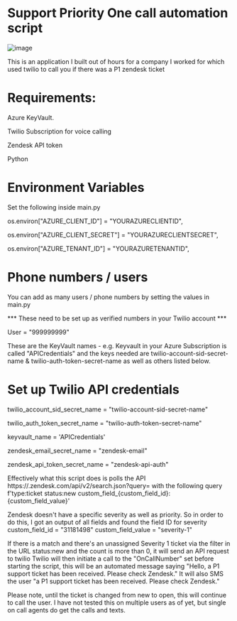 # Support Priority One call automation script

![image](https://github.com/DA-AshleyJ/PriorityOne/assets/114417853/952861e2-c6c2-4817-b43a-6d2b63144746)


This is an application I built out of hours for a company I worked for which used twilio to call you if there was a P1 zendesk ticket

# Requirements: 

Azure KeyVault.

Twilio Subscription for voice calling

Zendesk API token

Python

# Environment Variables
Set the following inside main.py

os.environ["AZURE_CLIENT_ID"] = "YOURAZURECLIENTID",

os.environ["AZURE_CLIENT_SECRET"] = "YOURAZURECLIENTSECRET",

os.environ["AZURE_TENANT_ID"] = "YOURAZURETENANTID",

# Phone numbers / users
You can add as many users / phone numbers by setting the values in main.py 

*** These need to be set up as verified numbers in your Twilio account *** 

User = "999999999"


These are the KeyVault names - e.g. Keyvault in your Azure Subscription is called "APICredentials" and the keys needed are twilio-account-sid-secret-name & twilio-auth-token-secret-name as well as others listed below.

# Set up Twilio API credentials
twilio_account_sid_secret_name = "twilio-account-sid-secret-name"

twilio_auth_token_secret_name = "twilio-auth-token-secret-name"

keyvault_name = 'APICredentials'

zendesk_email_secret_name = "zendesk-email"

zendesk_api_token_secret_name = "zendesk-api-auth"


Effectively what this script does is polls the API https://.zendesk.com/api/v2/search.json?query= with the following query f'type:ticket status:new custom_field_{custom_field_id}:{custom_field_value}'

Zendesk doesn't have a specific severity as well as priority. 
So in order to do this, I got an output of all fields and found the field ID for severity
custom_field_id = "31181498"
custom_field_value = "severity-1"

If there is a match and there's an unassigned Severity 1 ticket via the filter in the URL status:new and the count is more than 0, it will send an API request to twilio
Twilio will then initiate a call to the "OnCallNumber" set before starting the script, this will be an automated message saying "Hello, a P1 support ticket has been received. Please check Zendesk."
It will also SMS the user "a P1 support ticket has been received. Please check Zendesk."

Please note, until the ticket is changed from new to open, this will continue to call the user. I have not tested this on multiple users as of yet, but single on call agents do get the calls and texts.

